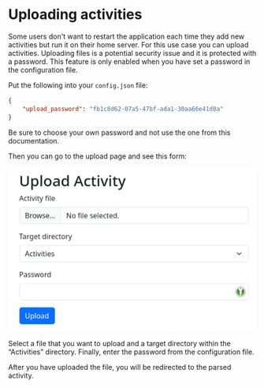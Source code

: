 # Uploading activities

Some users don't want to restart the application each time they add new activities but run it on their home server. For this use case you can upload activities. Uploading files is a potential security issue and it is protected with a password. This feature is only enabled when you have set a password in the configuration file.

Put the following into your `config.json` file:

```json
{
    "upload_password": "fb1c8d62-07a5-47bf-ada1-30aa66e41d8a"
}
```

Be sure to choose your own password and not use the one from this documentation.

Then you can go to the upload page and see this form:

![upload-form.png](upload-form.png)

Select a file that you want to upload and a target directory within the “Activities” directory. Finally, enter the password from the configuration file.

After you have uploaded the file, you will be redirected to the parsed activity.